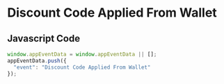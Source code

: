 # Discount Code Applied From Wallet

### 

## Javascript Code
```js
window.appEventData = window.appEventData || [];
appEventData.push({
  "event": "Discount Code Applied From Wallet"
});
```







